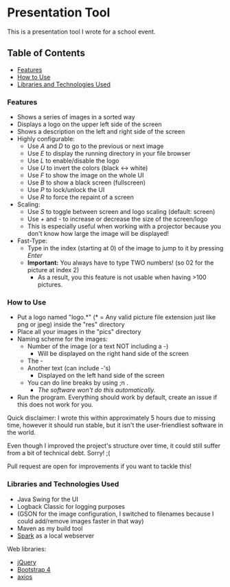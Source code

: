 # Presentation Tool

This is a presentation tool I wrote for a school event. 

## Table of Contents

- [Features](#features)
- [How to Use](#how-to-use)
- [Libraries and Technologies Used](#libraries-and-technologies-used)

### Features

- Shows a series of images in a sorted way
- Displays a logo on the upper left side of the screen
- Shows a description on the left and right side of the screen
- Highly configurable:
    - Use *A* and *D* to go to the previous or next image
    - Use *E* to display the running directory in your file browser
    - Use *L* to enable/disable the logo
    - Use *U* to invert the colors (black <-> white)
    - Use *F* to show the image on the whole UI 
    - Use *B* to show a black screen (fullscreen)
    - Use *P* to lock/unlock the UI
    - Use *R* to force the repaint of a screen
- Scaling:
    - Use *S* to toggle between screen and logo scaling (default: screen)
    - Use *+* and *-* to increase or decrease the size of the screen/logo
    - This is especially useful when working with a projector because you don't know how large
       the image will be displayed!
- Fast-Type:
    - Type in the index (starting at 0) of the image to jump to it by pressing *Enter*
    - **Important:** You always have to type TWO numbers! (so 02 for the picture at index 2)
        - As a result, you this feature is not usable when having >100 pictures.

### How to Use

- Put a logo named "logo.\*" (\* = Any valid picture file extension just like png or jpeg) inside the "res" directory
- Place all your images in the "pics" directory
- Naming scheme for the images:
    - Number of the image (or a text NOT including a -)
        - Will be displayed on the right hand side of the screen
    - The -
    - Another text (can include -'s)
        - Displayed on the left hand side of the screen
    - You can do line breaks by using ;n .
        - *The software won't do this automatically.*
- Run the program. Everything should work by default, create an issue if this does not work for you.

Quick disclaimer: I wrote this within approximately 5 hours due to
missing time, however it should run stable, but it isn't the user-friendliest
software in the world. 

Even though I improved the project's structure over time, it could still suffer from a bit of technical debt. Sorry! ;(

Pull request are open for improvements if you want to tackle this!


### Libraries and Technologies Used

- Java Swing for the UI
- Logback Classic for logging purposes
- (GSON for the image configuration, I switched to filenames
    because I could add/remove images faster in that way)
- Maven as my build tool    
- [Spark](http://sparkjava.com/) as a local webserver

Web libraries:
- [jQuery](https://jquery.com/)
- [Bootstrap 4](https://getbootstrap.com/)
- [axios](https://github.com/axios/axios)

 